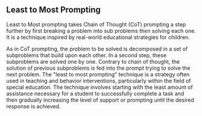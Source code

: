 ## Least to Most Prompting

Least to Most prompting takes Chain of Thought (CoT) prompting a step further by first breaking a problem into sub problems then solving each one. It is a technique inspired by real-world educational strategies for children.

As in CoT prompting, the problem to be solved is decomposed in a set of subproblems that build upon each other. In a second step, these subproblems are solved one by one. Contrary to chain of thought, the solution of previous subproblems is fed into the prompt trying to solve the next problem.
The "least to most prompting" technique is a strategy often used in teaching and behavior interventions, particularly within the field of special education. The technique involves starting with the least amount of assistance necessary for a student to successfully complete a task and then gradually increasing the level of support or prompting until the desired response is achieved.
